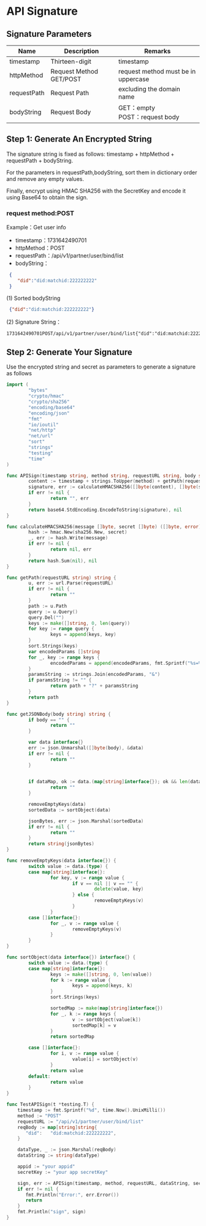 # API Signature

## Signature Parameters

| Name              | 	Description             | 	Remarks                             |
|-------------------|--------------------------|--------------------------------------|
| timestamp	        | Thirteen-digit           | timestamp                            |	1699261493465 |
| httpMethod        | 	Request Method GET/POST | 	request method must be in uppercase |
| requestPath       | 	Request Path            | 	excluding the domain name           |
| bodyString	       | Request Body | 	GET：empty <br/>POST：request body    |

## Step 1: Generate An Encrypted String

The signature string is fixed as follows: timestamp + httpMethod + requestPath + bodyString.

For the parameters in requestPath,bodyString, sort them in dictionary order and remove any empty values.

Finally, encrypt using HMAC SHA256 with the SecretKey and encode it using Base64 to obtain the sign.

### request method:POST

Example：Get user info
- timestamp：1731642490701
- httpMethod：POST
- requestPath：/api/v1/partner/user/bind/list
- bodyString：

```json
 {
    "did":"did:matchid:222222222"
 }
```

(1) Sorted bodyString

```json
 {"did":"did:matchid:222222222"}
```

(2) Signature String：

```
1731642490701POST/api/v1/partner/user/bind/list{"did":"did:matchid:222222222"}
```

## Step 2: Generate Your Signature

Use the encrypted string and secret as parameters to generate a signature as follows

```Go
import (
        "bytes"
        "crypto/hmac"
        "crypto/sha256"
        "encoding/base64"
        "encoding/json"
        "fmt"
        "io/ioutil"
        "net/http"
        "net/url"
        "sort"
        "strings"
        "testing"
        "time"
)

func APISign(timestamp string, method string, requestURL string, body string, secretKey string) (string, error) {
        content := timestamp + strings.ToUpper(method) + getPath(requestURL) + getJSONBody(body)
        signature, err := calculateHMACSHA256([]byte(content), []byte(secretKey))
        if err != nil {
                return "", err
        }
        return base64.StdEncoding.EncodeToString(signature), nil
}

func calculateHMACSHA256(message []byte, secret []byte) ([]byte, error) {
        hash := hmac.New(sha256.New, secret)
        _, err := hash.Write(message)
        if err != nil {
                return nil, err
        }
        return hash.Sum(nil), nil
}

func getPath(requestURL string) string {
        u, err := url.Parse(requestURL)
        if err != nil {
                return ""
        }
        path := u.Path
        query := u.Query()
        query.Del("")
        keys := make([]string, 0, len(query))
        for key := range query {
                keys = append(keys, key)
        }
        sort.Strings(keys)
        var encodedParams []string
        for _, key := range keys {
                encodedParams = append(encodedParams, fmt.Sprintf("%s=%s", key, query.Get(key)))
        }
        paramsString := strings.Join(encodedParams, "&")
        if paramsString != "" {
                return path + "?" + paramsString
        }
        return path
}

func getJSONBody(body string) string {
        if body == "" {
                return "" 
        }

        var data interface{}
        err := json.Unmarshal([]byte(body), &data)
        if err != nil {
                return "" 
        }

        
        if dataMap, ok := data.(map[string]interface{}); ok && len(dataMap) == 0 {
                return "" 
        }

        removeEmptyKeys(data)
        sortedData := sortObject(data)

        jsonBytes, err := json.Marshal(sortedData)
        if err != nil {
                return ""
        }
        return string(jsonBytes)
}

func removeEmptyKeys(data interface{}) {
        switch value := data.(type) {
        case map[string]interface{}:
                for key, v := range value {
                        if v == nil || v == "" {
                                delete(value, key)
                        } else {
                                removeEmptyKeys(v)
                        }
                }
        case []interface{}:
                for _, v := range value {
                        removeEmptyKeys(v)
                }
        }
}

func sortObject(data interface{}) interface{} {
        switch value := data.(type) {
        case map[string]interface{}:
                keys := make([]string, 0, len(value))
                for k := range value {
                        keys = append(keys, k)
                }
                sort.Strings(keys)

                sortedMap := make(map[string]interface{})
                for _, k := range keys {
                        v := sortObject(value[k])
                        sortedMap[k] = v
                }
                return sortedMap

        case []interface{}:
                for i, v := range value {
                        value[i] = sortObject(v)
                }
                return value
        default:
                return value
        }
}

func TestAPISign(t *testing.T) {
    timestamp := fmt.Sprintf("%d", time.Now().UnixMilli())
    method := "POST"
    requestURL := "/api/v1/partner/user/bind/list"
    reqBody := map[string]string{
       "did":   "did:matchid:222222222",
    }

    dataType, _ := json.Marshal(reqBody)
    dataString := string(dataType)

    appid := "your appid"
    secretKey := "your app secretKey"

    sign, err := APISign(timestamp, method, requestURL, dataString, secretKey)
    if err != nil {
       fmt.Println("Error:", err.Error())
       return
    }
    fmt.Println("sign", sign)
}
```